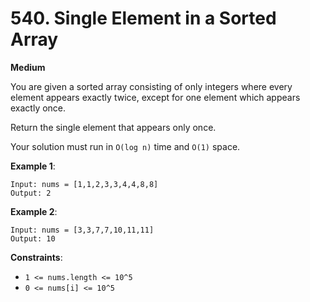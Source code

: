 # 540. Single Element in a Sorted Array
**Medium**

You are given a sorted array consisting of only integers where every element appears exactly twice, except for one element which appears exactly once.

Return the single element that appears only once.

Your solution must run in `O(log n)` time and `O(1)` space.

**Example 1**:
```
Input: nums = [1,1,2,3,3,4,4,8,8]
Output: 2
```

**Example 2**:
```
Input: nums = [3,3,7,7,10,11,11]
Output: 10
```

**Constraints**:

* `1 <= nums.length <= 10^5`
* `0 <= nums[i] <= 10^5`
